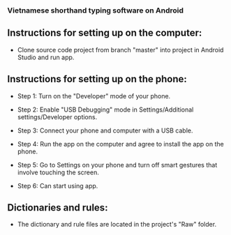 ### Vietnamese shorthand typing software on Android

## Instructions for setting up on the computer:

- Clone source code project from branch "master" into project in Android Studio and run app.

## Instructions for setting up on the phone:

- Step 1: Turn on the "Developer" mode of your phone.

- Step 2: Enable "USB Debugging" mode in Settings/Additional settings/Developer options.

- Step 3: Connect your phone and computer with a USB cable.

- Step 4: Run the app on the computer and agree to install the app on the phone.

- Step 5: Go to Settings on your phone and turn off smart gestures that involve touching the screen.

- Step 6: Can start using app.

## Dictionaries and rules:

- The dictionary and rule files are located in the project's "Raw" folder.

